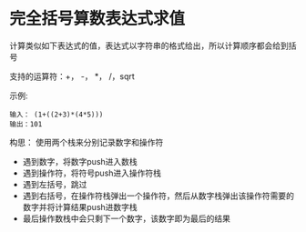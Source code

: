 # 完全括号算数表达式求值
计算类似如下表达式的值，表达式以字符串的格式给出，所以计算顺序都会给到括号

支持的运算符：+， -， *， /，sqrt

示例:
```
输入： (1+((2+3)*(4*5)))
输出：101
```


构思：
使用两个栈来分别记录数字和操作符
- 遇到数字，将数字push进入数栈
- 遇到操作符，将符号push进入操作符栈
- 遇到左括号，跳过
- 遇到右括号，在操作符栈弹出一个操作符，然后从数字栈弹出该操作符需要的数字并将计算结果push进数字栈
- 最后操作数栈中会只剩下一个数字，该数字即为最后的结果
